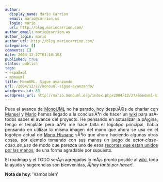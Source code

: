 ```yaml
---
author:
  display_name: Mario Carrion
  email: mario@carrion.ws
  login: mario
  url: http://blog.mariocarrion.com/
author_email: mario@carrion.ws
author_login: mario
author_url: http://blog.mariocarrion.com/
categories: []
comments: []
date: 2004-12-27T01:10:10Z
published: true
status: publish
tags:
- espaÃ±ol
- monouml
title: MonoUML. Sigue avanzando
url: /2004/12/27/monouml-sigue-avanzando/
wordpress_id: 69
wordpress_url: http://mario.monouml.org/index.php/2004/12/27/monouml-sigue-avanzando/
---
```


<div style="clear:both;"></div>
<p align="justify">Pues el avance de <a href="http://monouml.sf.net">MonoUML</a> no ha parado, hoy despuÃ©s de charlar con <a href="http://ceronman.blogspot.com">Manuel</a> y <a href="http://primate.gnome.cl/~mario/">Mario</a> hemos llegado a la conclusiÃ³n de hacer un <a href="http://monouml.sf.net/wiki/">wiki</a> para asÃ­ todos saber el avance del proyecto. He pensando en actualizar la pÃ¡gina, tengo el template pero aÃºn me hace falta el logotipo principal, habia pensando en utilizar la misma imagen del mono que ahora se usa en el logotipo actual de <a href="http://www.monohispano.org">Mono Hispano</a> sÃ³lo que ahora haciendo algunas otras cosas, por ejemplo tomando con sus manos un juego de <span style="font-style:italic;">actor-clase-caso_de_uso</span> de modo que parezca uno de esos <a href="http://www.geocities.com/k4rny/imgs/2004_dic_27/papercut.jpg">recortes que estan unidos por las manos</a>, de una forma agradable por supuesto.</p>
<p align="justify">El roadmap y el TODO serÃ¡n agregados lo mÃ¡s pronto posible al <a href="http://monouml.sf.net/wiki/">wiki</a>, toda la ayuda y sugerencias son bienvenidas, <span style="font-style:italic;">Â¡hay tanto por hacer!</span>.</p>
<p><span style="font-weight:bold;">Nota de hoy</span>: 'Vamos bien'</p>
<div style="clear:both; padding-bottom: 0.25em;"></div>
